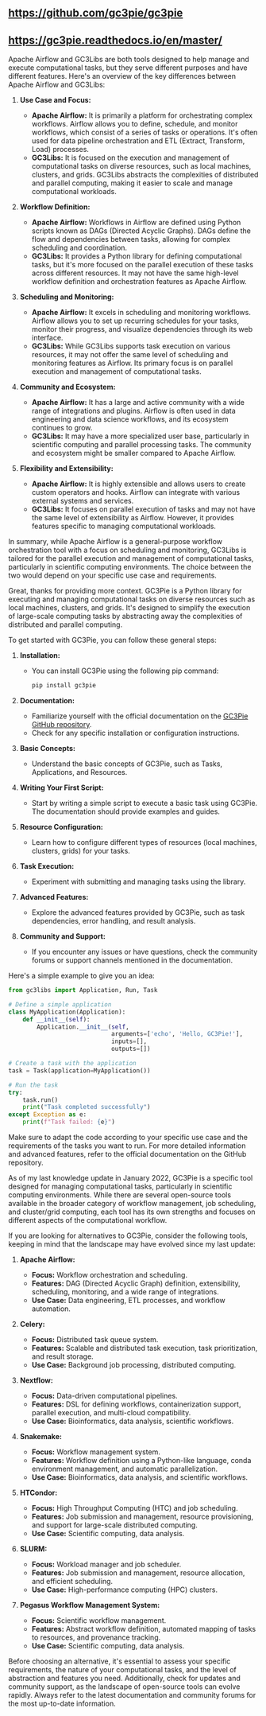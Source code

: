 ##  https://github.com/gc3pie/gc3pie
 ## https://gc3pie.readthedocs.io/en/master/

Apache Airflow and GC3Libs are both tools designed to help manage and execute computational tasks, but they serve different purposes and have different features. Here's an overview of the key differences between Apache Airflow and GC3Libs:

1. **Use Case and Focus:**
   - **Apache Airflow:** It is primarily a platform for orchestrating complex workflows. Airflow allows you to define, schedule, and monitor workflows, which consist of a series of tasks or operations. It's often used for data pipeline orchestration and ETL (Extract, Transform, Load) processes.
   - **GC3Libs:** It is focused on the execution and management of computational tasks on diverse resources, such as local machines, clusters, and grids. GC3Libs abstracts the complexities of distributed and parallel computing, making it easier to scale and manage computational workloads.

2. **Workflow Definition:**
   - **Apache Airflow:** Workflows in Airflow are defined using Python scripts known as DAGs (Directed Acyclic Graphs). DAGs define the flow and dependencies between tasks, allowing for complex scheduling and coordination.
   - **GC3Libs:** It provides a Python library for defining computational tasks, but it's more focused on the parallel execution of these tasks across different resources. It may not have the same high-level workflow definition and orchestration features as Apache Airflow.

3. **Scheduling and Monitoring:**
   - **Apache Airflow:** It excels in scheduling and monitoring workflows. Airflow allows you to set up recurring schedules for your tasks, monitor their progress, and visualize dependencies through its web interface.
   - **GC3Libs:** While GC3Libs supports task execution on various resources, it may not offer the same level of scheduling and monitoring features as Airflow. Its primary focus is on parallel execution and management of computational tasks.

4. **Community and Ecosystem:**
   - **Apache Airflow:** It has a large and active community with a wide range of integrations and plugins. Airflow is often used in data engineering and data science workflows, and its ecosystem continues to grow.
   - **GC3Libs:** It may have a more specialized user base, particularly in scientific computing and parallel processing tasks. The community and ecosystem might be smaller compared to Apache Airflow.

5. **Flexibility and Extensibility:**
   - **Apache Airflow:** It is highly extensible and allows users to create custom operators and hooks. Airflow can integrate with various external systems and services.
   - **GC3Libs:** It focuses on parallel execution of tasks and may not have the same level of extensibility as Airflow. However, it provides features specific to managing computational workloads.

In summary, while Apache Airflow is a general-purpose workflow orchestration tool with a focus on scheduling and monitoring, GC3Libs is tailored for the parallel execution and management of computational tasks, particularly in scientific computing environments. The choice between the two would depend on your specific use case and requirements.



Great, thanks for providing more context. GC3Pie is a Python library for executing and managing computational tasks on diverse resources such as local machines, clusters, and grids. It's designed to simplify the execution of large-scale computing tasks by abstracting away the complexities of distributed and parallel computing.

To get started with GC3Pie, you can follow these general steps:

1. **Installation:**
   - You can install GC3Pie using the following pip command:

     ```bash
     pip install gc3pie
     ```

2. **Documentation:**
   - Familiarize yourself with the official documentation on the [GC3Pie GitHub repository](https://github.com/gc3pie/gc3pie).
   - Check for any specific installation or configuration instructions.

3. **Basic Concepts:**
   - Understand the basic concepts of GC3Pie, such as Tasks, Applications, and Resources.

4. **Writing Your First Script:**
   - Start by writing a simple script to execute a basic task using GC3Pie. The documentation should provide examples and guides.

5. **Resource Configuration:**
   - Learn how to configure different types of resources (local machines, clusters, grids) for your tasks.

6. **Task Execution:**
   - Experiment with submitting and managing tasks using the library.

7. **Advanced Features:**
   - Explore the advanced features provided by GC3Pie, such as task dependencies, error handling, and result analysis.

8. **Community and Support:**
   - If you encounter any issues or have questions, check the community forums or support channels mentioned in the documentation.

Here's a simple example to give you an idea:

```python
from gc3libs import Application, Run, Task

# Define a simple application
class MyApplication(Application):
    def __init__(self):
        Application.__init__(self,
                             arguments=['echo', 'Hello, GC3Pie!'],
                             inputs=[],
                             outputs=[])

# Create a task with the application
task = Task(application=MyApplication())

# Run the task
try:
    task.run()
    print("Task completed successfully")
except Exception as e:
    print(f"Task failed: {e}")
```

Make sure to adapt the code according to your specific use case and the requirements of the tasks you want to run. For more detailed information and advanced features, refer to the official documentation on the GitHub repository.


As of my last knowledge update in January 2022, GC3Pie is a specific tool designed for managing computational tasks, particularly in scientific computing environments. While there are several open-source tools available in the broader category of workflow management, job scheduling, and cluster/grid computing, each tool has its own strengths and focuses on different aspects of the computational workflow.

If you are looking for alternatives to GC3Pie, consider the following tools, keeping in mind that the landscape may have evolved since my last update:

1. **Apache Airflow:**
   - **Focus:** Workflow orchestration and scheduling.
   - **Features:** DAG (Directed Acyclic Graph) definition, extensibility, scheduling, monitoring, and a wide range of integrations.
   - **Use Case:** Data engineering, ETL processes, and workflow automation.

2. **Celery:**
   - **Focus:** Distributed task queue system.
   - **Features:** Scalable and distributed task execution, task prioritization, and result storage.
   - **Use Case:** Background job processing, distributed computing.

3. **Nextflow:**
   - **Focus:** Data-driven computational pipelines.
   - **Features:** DSL for defining workflows, containerization support, parallel execution, and multi-cloud compatibility.
   - **Use Case:** Bioinformatics, data analysis, scientific workflows.

4. **Snakemake:**
   - **Focus:** Workflow management system.
   - **Features:** Workflow definition using a Python-like language, conda environment management, and automatic parallelization.
   - **Use Case:** Bioinformatics, data analysis, and scientific workflows.

5. **HTCondor:**
   - **Focus:** High Throughput Computing (HTC) and job scheduling.
   - **Features:** Job submission and management, resource provisioning, and support for large-scale distributed computing.
   - **Use Case:** Scientific computing, data analysis.

6. **SLURM:**
   - **Focus:** Workload manager and job scheduler.
   - **Features:** Job submission and management, resource allocation, and efficient scheduling.
   - **Use Case:** High-performance computing (HPC) clusters.

7. **Pegasus Workflow Management System:**
   - **Focus:** Scientific workflow management.
   - **Features:** Abstract workflow definition, automated mapping of tasks to resources, and provenance tracking.
   - **Use Case:** Scientific computing, data analysis.

Before choosing an alternative, it's essential to assess your specific requirements, the nature of your computational tasks, and the level of abstraction and features you need. Additionally, check for updates and community support, as the landscape of open-source tools can evolve rapidly. Always refer to the latest documentation and community forums for the most up-to-date information.



